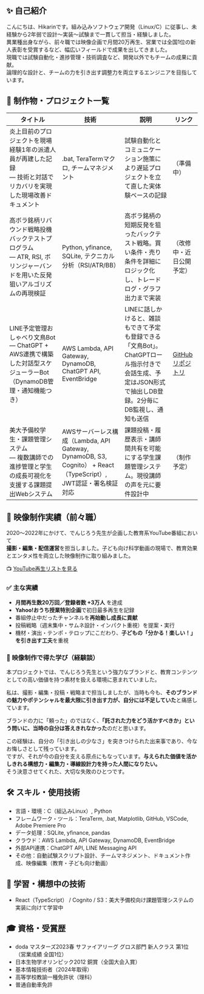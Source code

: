 ## ✨ 自己紹介

こんにちは、Hikarinです。組み込みソフトウェア開発（Linux/C）に従事し、未経験から2年弱で設計～実装～試験まで一貫して担当・経験しました。  
異業種出身ながら、前々職では映像企画で月間20万再生、営業では全国1位の新人表彰を受賞するなど、幅広いフィールドで成果を出してきました。  
現職では試験自動化・進捗管理・技術調査など、開発以外でもチームの成果に貢献。  
論理的な設計と、チームの力を引き出す調整力を両立するエンジニアを目指しています。

## 📂 制作物・プロジェクト一覧

| タイトル | 技術 | 説明 | リンク |
|----------|------|------|--------|
| 炎上目前のプロジェクトを現場経験1年の派遣人員が再建した記録<br>― 技術と対話でリカバリを実現した現場改善ドキュメント | .bat, TeraTermマクロ, チームマネジメント | 試験自動化とコミュニケーション施策により遅延プロジェクトを立て直した実体験ベースの記録 | （準備中） |
| 高ボラ銘柄リバウンド戦略投機バックテストプログラム<br>― ATR, RSI, ボリンジャーバンドを用いた反発狙いアルゴリズムの再現検証 | Python, yfinance, SQLite, テクニカル分析（RSI/ATR/BB） | 高ボラ銘柄の短期反発を狙ったバックテスト戦略。買い条件・売り条件を詳細にロジック化し、トレードログ・グラフ出力まで実装 | （改修中・近日公開予定） |
| LINE予定管理おしゃべり文鳥Bot<br>― ChatGPT + AWS連携で構築した対話型スケジューラーBot（DynamoDB管理・通知機能つき） | AWS Lambda, API Gateway, DynamoDB, ChatGPT API, EventBridge | LINEに話しかけると、雑談もできて予定も登録できる「文鳥Bot」。ChatGPTロール指示付きで会話生成、予定はJSON形式で抽出しDB登録。2分毎にDB監視し、通知も送信 | [GitHub リポジトリ](https://github.com/hikarin0711/line-chatbird-planner) |
| 美大予備校学生・課題管理システム<br>― 複数講師での進捗管理と学生の成長可視化を支援する課題提出Webシステム | AWSサーバーレス構成（Lambda, API Gateway, DynamoDB, S3, Cognito） + React（TypeScript）, JWT認証・署名検証対応 | 課題投稿・履歴表示・講師間共有を可能にする学生課題管理システム。現役講師の声を元に要件設計中 | （制作予定） |

## 🎥 映像制作実績（前々職）

2020〜2022年にかけて、でんじろう先生が企画した教育系YouTube番組において  
**撮影・編集・配信運営**を担当しました。子ども向け科学動画の現場で、教育効果とエンタメ性を両立した映像制作に取り組みました。

📺 [YouTube再生リストを見る](https://www.youtube.com/watch?v=w89GpO8yy38&list=PLN3pmFwbc3DAa-64aYChJTNF2A5TMHD6e)

### ✅ 主な実績
- **月間再生数20万回／登録者数 +3万人** を達成
- **Yahoo!おうち授業特別企画**で初日最多再生を記録
- 番組停止中だったチャンネルを**再始動し成長に貢献**
- 投稿戦略（週末集中・サムネ設計・インパクト重視）を提案・実行
- 機材・演出・テンポ・テロップにこだわり、**子どもの「分かる！楽しい！」を引き出す工夫**を重視

### 🎯 映像制作で得た学び（経験談）
本プロジェクトでは、でんじろう先生という強力なブランドと、教育コンテンツとしての高い価値を持つ素材を扱える環境に恵まれていました。

私は、撮影・編集・投稿・戦略まで担当しましたが、当時も今も、**そのブランドの魅力やポテンシャルを最大限に引き出す力が、自分には不足していた**と痛感しています。

ブランドの力に「頼った」のではなく、**「託された力をどう活かすべきか」という問いに、当時の自分は答えきれなかった**のだと思います。

この経験は、自分の「引き出しの少なさ」を突きつけられた出来事であり、今なお悔しさとして残っています。  
ですが、それが今の自分を支える原点にもなっています。**与えられた価値を活かしきれる構想力・編集力・導線設計力を持った人間になりたい。**  
そう決意させてくれた、大切な失敗のひとつです。

## 🛠 スキル・使用技術

- 言語・環境：C（組込みLinux）, Python
- フレームワーク・ツール：TeraTerm, .bat, Matplotlib, GitHub, VSCode, Adobe Premiere Pro
- データ処理：SQLite, yfinance, pandas
- クラウド：AWS Lambda, API Gateway, DynamoDB, EventBridge
- 外部API連携：ChatGPT API, LINE Messaging API
- その他：自動試験スクリプト設計、チームマネジメント、ドキュメント作成、映像編集（教育・子ども向け動画）

## 🧪 学習・構想中の技術

- React（TypeScript） / Cognito / S3：美大予備校向け課題管理システムの実装に向けて学習中

## 🎓 資格・受賞歴

- doda マスターズ2023春 サファイアリーグ グロス部門 新人クラス 第1位（営業成績 全国1位）
- 日本生物学オリンピック2012 銅賞（全国大会入賞）
- 基本情報技術者（2024年取得）
- 高等学校教諭一種免許状（理科）
- 普通自動車免許
